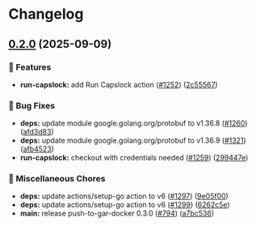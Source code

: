 # Changelog

## [0.2.0](https://github.com/grafana/shared-workflows/compare/run-capslock/v0.1.0...run-capslock/v0.2.0) (2025-09-09)


### 🎉 Features

* **run-capslock:** add Run Capslock action ([#1252](https://github.com/grafana/shared-workflows/issues/1252)) ([2c55567](https://github.com/grafana/shared-workflows/commit/2c55567fed8874f47886e035f4e91f79f6039149))


### 🐛 Bug Fixes

* **deps:** update module google.golang.org/protobuf to v1.36.8 ([#1260](https://github.com/grafana/shared-workflows/issues/1260)) ([afd3d83](https://github.com/grafana/shared-workflows/commit/afd3d83fa12577fac74d0d8ee96862f90d6daf62))
* **deps:** update module google.golang.org/protobuf to v1.36.9 ([#1321](https://github.com/grafana/shared-workflows/issues/1321)) ([afb4523](https://github.com/grafana/shared-workflows/commit/afb4523e99338395084cc555af6d470e0886ea0e))
* **run-capslock:** checkout with credentials needed ([#1259](https://github.com/grafana/shared-workflows/issues/1259)) ([299447e](https://github.com/grafana/shared-workflows/commit/299447e5bdcad5c83f4d3186ea4908b08de22b82))


### 🔧 Miscellaneous Chores

* **deps:** update actions/setup-go action to v6 ([#1297](https://github.com/grafana/shared-workflows/issues/1297)) ([9e05f00](https://github.com/grafana/shared-workflows/commit/9e05f0033a0bfa5582aa8f31842ad7eb49a376da))
* **deps:** update actions/setup-go action to v6 ([#1299](https://github.com/grafana/shared-workflows/issues/1299)) ([6262c5e](https://github.com/grafana/shared-workflows/commit/6262c5e47024d01fd9a114356509ceb9872072b4))
* **main:** release push-to-gar-docker 0.3.0 ([#794](https://github.com/grafana/shared-workflows/issues/794)) ([a7bc536](https://github.com/grafana/shared-workflows/commit/a7bc5367c4a91c389526d58839d8f6224dba4dcc))
